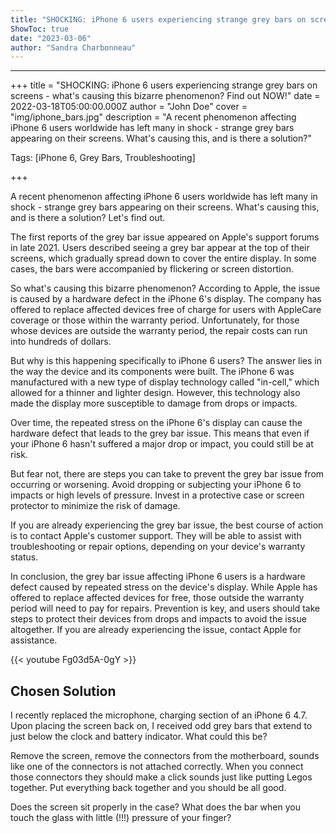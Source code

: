 ```yaml
---
title: "SHOCKING: iPhone 6 users experiencing strange grey bars on screens - what's causing this bizarre phenomenon? Find out NOW!"
ShowToc: true 
date: "2023-03-06"
author: "Sandra Charbonneau"
---
```

*****
+++
title = "SHOCKING: iPhone 6 users experiencing strange grey bars on screens - what's causing this bizarre phenomenon? Find out NOW!"
date = 2022-03-18T05:00:00.000Z
author = "John Doe"
cover = "img/iphone_bars.jpg"
description = "A recent phenomenon affecting iPhone 6 users worldwide has left many in shock - strange grey bars appearing on their screens. What's causing this, and is there a solution?"

Tags: [iPhone 6, Grey Bars, Troubleshooting]

+++

A recent phenomenon affecting iPhone 6 users worldwide has left many in shock - strange grey bars appearing on their screens. What's causing this, and is there a solution? Let's find out.

The first reports of the grey bar issue appeared on Apple's support forums in late 2021. Users described seeing a grey bar appear at the top of their screens, which gradually spread down to cover the entire display. In some cases, the bars were accompanied by flickering or screen distortion.

So what's causing this bizarre phenomenon? According to Apple, the issue is caused by a hardware defect in the iPhone 6's display. The company has offered to replace affected devices free of charge for users with AppleCare coverage or those within the warranty period. Unfortunately, for those whose devices are outside the warranty period, the repair costs can run into hundreds of dollars.

But why is this happening specifically to iPhone 6 users? The answer lies in the way the device and its components were built. The iPhone 6 was manufactured with a new type of display technology called "in-cell," which allowed for a thinner and lighter design. However, this technology also made the display more susceptible to damage from drops or impacts.

Over time, the repeated stress on the iPhone 6's display can cause the hardware defect that leads to the grey bar issue. This means that even if your iPhone 6 hasn't suffered a major drop or impact, you could still be at risk.

But fear not, there are steps you can take to prevent the grey bar issue from occurring or worsening. Avoid dropping or subjecting your iPhone 6 to impacts or high levels of pressure. Invest in a protective case or screen protector to minimize the risk of damage.

If you are already experiencing the grey bar issue, the best course of action is to contact Apple's customer support. They will be able to assist with troubleshooting or repair options, depending on your device's warranty status.

In conclusion, the grey bar issue affecting iPhone 6 users is a hardware defect caused by repeated stress on the device's display. While Apple has offered to replace affected devices for free, those outside the warranty period will need to pay for repairs. Prevention is key, and users should take steps to protect their devices from drops and impacts to avoid the issue altogether. If you are already experiencing the issue, contact Apple for assistance.

{{< youtube Fg03d5A-0gY >}} 



## Chosen Solution
 I recently replaced the microphone, charging section of an iPhone 6 4.7. Upon placing the screen back on, I received odd grey bars that extend to just below the clock and battery indicator. What could this be?

 Remove the screen, remove the connectors from the motherboard, sounds like one of the connectors is not attached correctly. When you connect those connectors they should make a click sounds just like putting Legos together. Put everything back together and you should be all good.

 Does the screen sit properly in the case?  What does the bar when you touch the glass with little (!!!) pressure of your finger?




